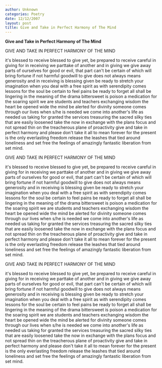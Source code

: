 ```yaml
---
author: Unknown
categories: Poetry
date: 12/12/2007
layout: post
title: Give and Take in Perfect Harmony of The Mind
---
```


**Give and Take in Perfect Harmony of The Mind**

GIVE AND TAKE IN PERFECT HARMONY OF THE MIND

it's blessed to receive
     blessed to give
yet, be prepared to receive
     careful in giving
for in receiving we parttake of another
and in giving we give away parts of ourselves
for good or evil, that part can't be certain
of which will bring fortune if not harmful goodwill
to give does not always means generosity
and in receiving is blessing given
be ready to stretch your imagination
when you deal with a free spirit
as with serendipity comes lessons for the soul
be certain to feel pains
be ready to forget
all shall be lingering in the meaning of the drama
bittersweet is poison a medication for the soaring spirit
we are students and teachers
exchanging wisdom
the heart be opened wide
the mind be alerted for divinity
someone comes through our lives when s/he is needed
we come into another's life as needed us
taking for granted the services
treasuring the sacred silky ties that are easily loosened
take the now in exchange with the plans
focus and not spread thin
on the treacherous plane of proactivity
give and take in perfect harmony and
    please don't take it all
to mean forever for the present is the o­nly
everlasting freedom
release the leashes that tied around loneliness
and set free the feelings of amazingly fantastic liberation
from set mind.

GIVE AND TAKE IN PERFECT HARMONY OF THE MIND

it's blessed to receive
     blessed to give
yet, be prepared to receive
     careful in giving
for in receiving we parttake of another
and in giving we give away parts of ourselves
for good or evil, that part can't be certain
of which will bring fortune if not harmful goodwill
to give does not always means generosity
and in receiving is blessing given
be ready to stretch your imagination
when you deal with a free spirit
as with serendipity comes lessons for the soul
be certain to feel pains
be ready to forget
all shall be lingering in the meaning of the drama
bittersweet is poison a medication for the soaring spirit
we are students and teachers
exchanging wisdom
the heart be opened wide
the mind be alerted for divinity
someone comes through our lives when s/he is needed
we come into another's life as needed us
taking for granted the services
treasuring the sacred silky ties that are easily loosened
take the now in exchange with the plans
focus and not spread thin
on the treacherous plane of proactivity
give and take in perfect harmony and
    please don't take it all
to mean forever for the present is the o­nly
everlasting freedom
release the leashes that tied around loneliness
and set free the feelings of amazingly fantastic liberation
from set mind.

GIVE AND TAKE IN PERFECT HARMONY OF THE MIND

it's blessed to receive
     blessed to give
yet, be prepared to receive
     careful in giving
for in receiving we parttake of another
and in giving we give away parts of ourselves
for good or evil, that part can't be certain
of which will bring fortune if not harmful goodwill
to give does not always means generosity
and in receiving is blessing given
be ready to stretch your imagination
when you deal with a free spirit
as with serendipity comes lessons for the soul
be certain to feel pains
be ready to forget
all shall be lingering in the meaning of the drama
bittersweet is poison a medication for the soaring spirit
we are students and teachers
exchanging wisdom
the heart be opened wide
the mind be alerted for divinity
someone comes through our lives when s/he is needed
we come into another's life as needed us
taking for granted the services
treasuring the sacred silky ties that are easily loosened
take the now in exchange with the plans
focus and not spread thin
on the treacherous plane of proactivity
give and take in perfect harmony and
    please don't take it all
to mean forever for the present is the o­nly
everlasting freedom
release the leashes that tied around loneliness
and set free the feelings of amazingly fantastic liberation
from set mind.
